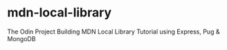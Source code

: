 # mdn-local-library
The Odin Project Building MDN Local Library Tutorial using Express, Pug &amp; MongoDB

